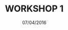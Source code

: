 ---
status: done
title: 'WORKSHOP 1'
date: 07/04/2016
place:
    name: 'DojoCrea Nantes'
    link: 'http://www.dojonantes.fr/'
talks:
    -
        title: 'Workshop Phaser'
        speakers:
            -
                name: 'Alvin Berthelot'
                link: 'https://twitter.com/alvinberthelot'
            -
                name: 'Pierre Chabiland'
                link: 'https://twitter.com/pierrechabiland'
image: /images/meetup/phaser.png

---